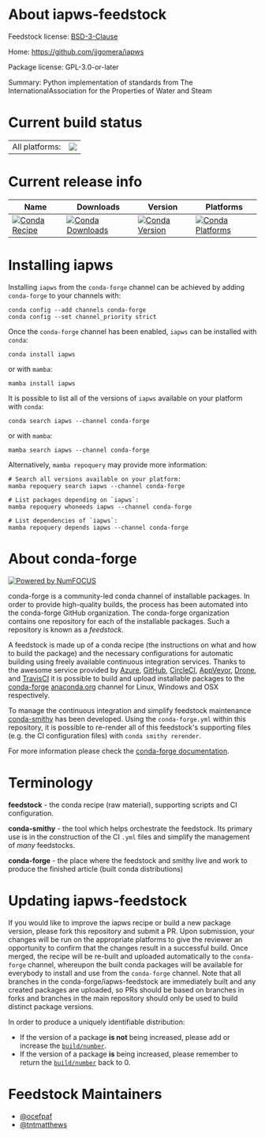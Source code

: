 About iapws-feedstock
=====================

Feedstock license: [BSD-3-Clause](https://github.com/conda-forge/iapws-feedstock/blob/main/LICENSE.txt)

Home: https://github.com/jjgomera/iapws

Package license: GPL-3.0-or-later

Summary: Python implementation of standards from The InternationalAssociation for the Properties of Water and Steam

Current build status
====================


<table><tr><td>All platforms:</td>
    <td>
      <a href="https://dev.azure.com/conda-forge/feedstock-builds/_build/latest?definitionId=4463&branchName=main">
        <img src="https://dev.azure.com/conda-forge/feedstock-builds/_apis/build/status/iapws-feedstock?branchName=main">
      </a>
    </td>
  </tr>
</table>

Current release info
====================

| Name | Downloads | Version | Platforms |
| --- | --- | --- | --- |
| [![Conda Recipe](https://img.shields.io/badge/recipe-iapws-green.svg)](https://anaconda.org/conda-forge/iapws) | [![Conda Downloads](https://img.shields.io/conda/dn/conda-forge/iapws.svg)](https://anaconda.org/conda-forge/iapws) | [![Conda Version](https://img.shields.io/conda/vn/conda-forge/iapws.svg)](https://anaconda.org/conda-forge/iapws) | [![Conda Platforms](https://img.shields.io/conda/pn/conda-forge/iapws.svg)](https://anaconda.org/conda-forge/iapws) |

Installing iapws
================

Installing `iapws` from the `conda-forge` channel can be achieved by adding `conda-forge` to your channels with:

```
conda config --add channels conda-forge
conda config --set channel_priority strict
```

Once the `conda-forge` channel has been enabled, `iapws` can be installed with `conda`:

```
conda install iapws
```

or with `mamba`:

```
mamba install iapws
```

It is possible to list all of the versions of `iapws` available on your platform with `conda`:

```
conda search iapws --channel conda-forge
```

or with `mamba`:

```
mamba search iapws --channel conda-forge
```

Alternatively, `mamba repoquery` may provide more information:

```
# Search all versions available on your platform:
mamba repoquery search iapws --channel conda-forge

# List packages depending on `iapws`:
mamba repoquery whoneeds iapws --channel conda-forge

# List dependencies of `iapws`:
mamba repoquery depends iapws --channel conda-forge
```


About conda-forge
=================

[![Powered by
NumFOCUS](https://img.shields.io/badge/powered%20by-NumFOCUS-orange.svg?style=flat&colorA=E1523D&colorB=007D8A)](https://numfocus.org)

conda-forge is a community-led conda channel of installable packages.
In order to provide high-quality builds, the process has been automated into the
conda-forge GitHub organization. The conda-forge organization contains one repository
for each of the installable packages. Such a repository is known as a *feedstock*.

A feedstock is made up of a conda recipe (the instructions on what and how to build
the package) and the necessary configurations for automatic building using freely
available continuous integration services. Thanks to the awesome service provided by
[Azure](https://azure.microsoft.com/en-us/services/devops/), [GitHub](https://github.com/),
[CircleCI](https://circleci.com/), [AppVeyor](https://www.appveyor.com/),
[Drone](https://cloud.drone.io/welcome), and [TravisCI](https://travis-ci.com/)
it is possible to build and upload installable packages to the
[conda-forge](https://anaconda.org/conda-forge) [anaconda.org](https://anaconda.org/)
channel for Linux, Windows and OSX respectively.

To manage the continuous integration and simplify feedstock maintenance
[conda-smithy](https://github.com/conda-forge/conda-smithy) has been developed.
Using the ``conda-forge.yml`` within this repository, it is possible to re-render all of
this feedstock's supporting files (e.g. the CI configuration files) with ``conda smithy rerender``.

For more information please check the [conda-forge documentation](https://conda-forge.org/docs/).

Terminology
===========

**feedstock** - the conda recipe (raw material), supporting scripts and CI configuration.

**conda-smithy** - the tool which helps orchestrate the feedstock.
                   Its primary use is in the construction of the CI ``.yml`` files
                   and simplify the management of *many* feedstocks.

**conda-forge** - the place where the feedstock and smithy live and work to
                  produce the finished article (built conda distributions)


Updating iapws-feedstock
========================

If you would like to improve the iapws recipe or build a new
package version, please fork this repository and submit a PR. Upon submission,
your changes will be run on the appropriate platforms to give the reviewer an
opportunity to confirm that the changes result in a successful build. Once
merged, the recipe will be re-built and uploaded automatically to the
`conda-forge` channel, whereupon the built conda packages will be available for
everybody to install and use from the `conda-forge` channel.
Note that all branches in the conda-forge/iapws-feedstock are
immediately built and any created packages are uploaded, so PRs should be based
on branches in forks and branches in the main repository should only be used to
build distinct package versions.

In order to produce a uniquely identifiable distribution:
 * If the version of a package **is not** being increased, please add or increase
   the [``build/number``](https://docs.conda.io/projects/conda-build/en/latest/resources/define-metadata.html#build-number-and-string).
 * If the version of a package **is** being increased, please remember to return
   the [``build/number``](https://docs.conda.io/projects/conda-build/en/latest/resources/define-metadata.html#build-number-and-string)
   back to 0.

Feedstock Maintainers
=====================

* [@ocefpaf](https://github.com/ocefpaf/)
* [@tntmatthews](https://github.com/tntmatthews/)

